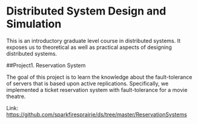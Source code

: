 # Distributed System Design and Simulation

This is an introductory graduate level course in distributed systems. It exposes us to theoretical as well as practical aspects of designing distributed systems. 

##Project1. Reservation System

The goal of this project is to learn the knowledge about the fault-tolerance of servers that is based upon active replications. Specifically, we implemented a ticket reservation system with fault-tolerance for a movie theatre.

Link: https://github.com/sparkfiresprairie/ds/tree/master/ReservationSystems
